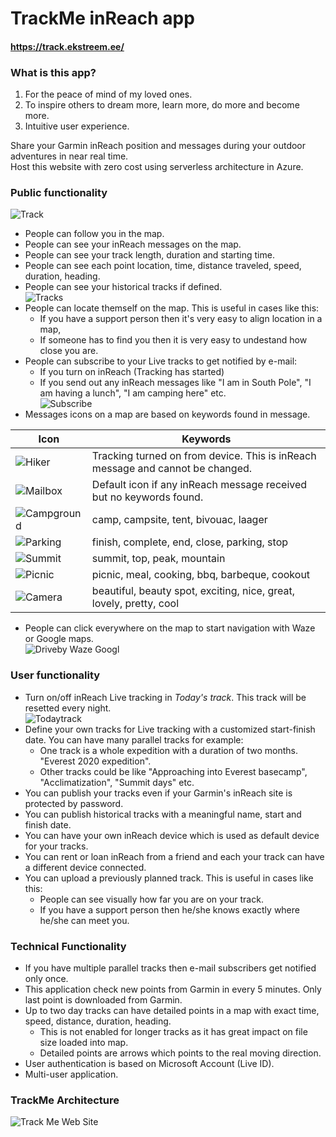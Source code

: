 # TrackMe inReach app
#### https://track.ekstreem.ee/
### What is this app?
1. For the peace of mind of my loved ones.
2. To inspire others to dream more, learn more, do more and become more.
3. Intuitive user experience.

Share your Garmin inReach position and messages during your outdoor adventures in near real time.  
Host this website with zero cost using serverless architecture in Azure.
### Public functionality
![Track](ReadmePictures/track.png)
* People can follow you in the map.
* People can see your inReach messages on the map.
* People can see your track length, duration and starting time.
* People can see each point location, time, distance traveled, speed, duration, heading.
* People can see your historical tracks if defined.  
![Tracks](ReadmePictures/tracks.png)
* People can locate themself on the map. This is useful in cases like this: 
  * If you have a support person then it's very easy to align location in a map,
  * If someone has to find you then it is very easy to undestand how close you are.
* People can subscribe to your Live tracks to get notified by e-mail:
  * If you turn on inReach (Tracking has started)
  * If you send out any inReach messages like "I am in South Pole", "I am having a lunch", "I am camping here" etc.  
![Subscribe](ReadmePictures/subscribe.png)
* Messages icons on a map are based on keywords found in message.  

|Icon|Keywords|
| ---- | ---- |
|![Hiker](ReadmePictures/hiker.png)|Tracking turned on from device. This is inReach message and cannot be changed.|
|![Mailbox](ReadmePictures/mailbox.png)|Default icon if any inReach message received but no keywords found.|
|![Campground](ReadmePictures/campground.png)|camp, campsite, tent, bivouac, laager|
|![Parking](ReadmePictures/parking.png)|finish, complete, end, close, parking, stop|
|![Summit](ReadmePictures/summit.png)|summit, top, peak, mountain|
|![Picnic](ReadmePictures/picnic.png)|picnic, meal, cooking, bbq, barbeque, cookout|
|![Camera](ReadmePictures/camera.png)|beautiful, beauty spot, exciting, nice, great, lovely, pretty, cool|
* People can click everywhere on the map to start navigation with Waze or Google maps.  
![Driveby Waze Googl](ReadmePictures/drivebyWazeGoogl.png)
### User functionality
* Turn on/off inReach Live tracking in *Today's track*. This track will be resetted every night.  
![Todaytrack](ReadmePictures/todaytrack.png)
* Define your own tracks for Live tracking with a customized start-finish date. You can have many parallel tracks for example:
  * One track is a whole expedition with a duration of two months. "Everest 2020 expedition".
  * Other tracks could be like "Approaching into Everest basecamp", "Acclimatization", "Summit days" etc.
* You can publish your tracks even if your Garmin's inReach site is protected by password.
* You can publish historical tracks with a meaningful name, start and finish date.
* You can have your own inReach device which is used as default device for your tracks.
* You can rent or loan inReach from a friend and each your track can have a different device connected.
* You can upload a previously planned track. This is useful in cases like this:
  * People can see visually how far you are on your track.
  * If you have a support person then he/she knows exactly where he/she can meet you.
### Technical Functionality
* If you have multiple parallel tracks then e-mail subscribers get notified only once.
* This application check new points from Garmin in every 5 minutes. Only last point is downloaded from Garmin.
* Up to two day tracks can have detailed points in a map with exact time, speed, distance, duration, heading.
  * This is not enabled for longer tracks as it has great impact on file size loaded into map.
  * Detailed points are arrows which points to the real moving direction.
* User authentication is based on Microsoft Account (Live ID).
* Multi-user application. 

### TrackMe Architecture
![Track Me Web Site](ReadmePictures/TrackMeArchitecture.png)




